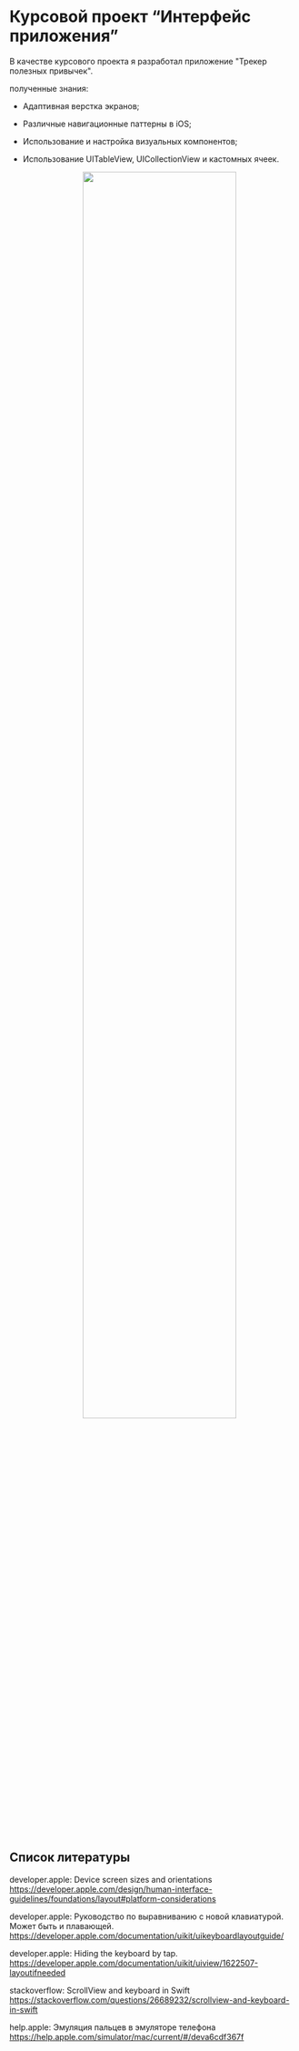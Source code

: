 # Курсовой проект “Интерфейс приложения”

В качестве курсового проекта я разработал приложение "Трекер полезных привычек". 

полученные знания:

- Адаптивная верстка экранов;

- Различные навигационные паттерны в iOS;

- Использование и настройка визуальных компонентов;

- Использование UITableView, UICollectionView и кастомных ячеек.

  <p align="center" width="100%">
    <img width="75%" src="https://github.com/netology-code/iosui-diplom/tree/main/Assets/promo.png"> 
  </p>

<h2>Список литературы</h2>

developer.apple: Device screen sizes and orientations
https://developer.apple.com/design/human-interface-guidelines/foundations/layout#platform-considerations

developer.apple: Руководство по выравниванию с новой клавиатурой. Может быть и плавающей.
https://developer.apple.com/documentation/uikit/uikeyboardlayoutguide/

developer.apple: Hiding the keyboard by tap.
https://developer.apple.com/documentation/uikit/uiview/1622507-layoutifneeded

stackoverflow: ScrollView and keyboard in Swift
https://stackoverflow.com/questions/26689232/scrollview-and-keyboard-in-swift

help.apple: Эмуляция пальцев в эмуляторе телефона
https://help.apple.com/simulator/mac/current/#/deva6cdf367f


